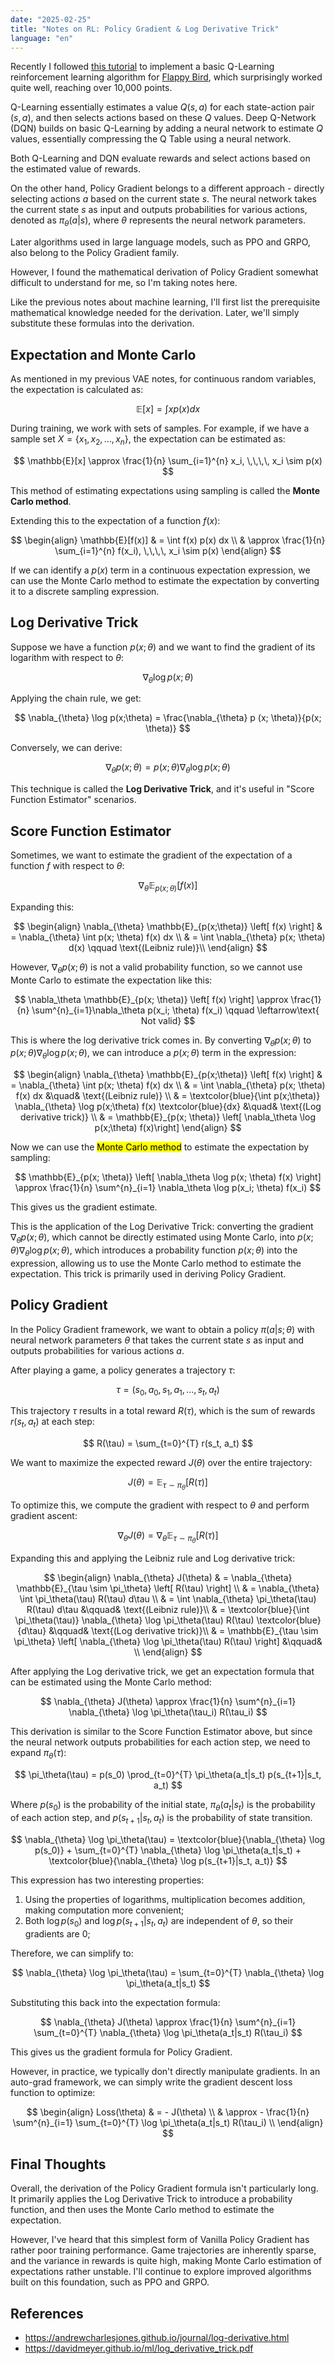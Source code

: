 ```yaml
---
date: "2025-02-25"
title: "Notes on RL: Policy Gradient & Log Derivative Trick"
language: "en"
---
```


Recently I followed [this tutorial](https://sarvagyavaish.github.io/FlappyBirdRL/) to implement a basic Q-Learning reinforcement learning algorithm for [Flappy Bird](https://github.com/flaneur2020/FlappyBird-RL), which surprisingly worked quite well, reaching over 10,000 points.

Q-Learning essentially estimates a value $Q(s, a)$ for each state-action pair $(s, a)$, and then selects actions based on these $Q$ values. Deep Q-Network (DQN) builds on basic Q-Learning by adding a neural network to estimate $Q$ values, essentially compressing the Q Table using a neural network.

Both Q-Learning and DQN evaluate rewards and select actions based on the estimated value of rewards.

On the other hand, Policy Gradient belongs to a different approach - directly selecting actions $a$ based on the current state $s$. The neural network takes the current state $s$ as input and outputs probabilities for various actions, denoted as $\pi_\theta(a|s)$, where $\theta$ represents the neural network parameters.

Later algorithms used in large language models, such as PPO and GRPO, also belong to the Policy Gradient family.

However, I found the mathematical derivation of Policy Gradient somewhat difficult to understand for me, so I'm taking notes here.

Like the previous notes about machine learning, I'll first list the prerequisite mathematical knowledge needed for the derivation. Later, we'll simply substitute these formulas into the derivation.

## Expectation and Monte Carlo

As mentioned in my previous VAE notes, for continuous random variables, the expectation is calculated as:

$$
\mathbb{E}[x] = \int x p(x) dx
$$

During training, we work with sets of samples. For example, if we have a sample set $X = \{x_1, x_2, \ldots, x_n\}$, the expectation can be estimated as:

$$
\mathbb{E}[x] \approx \frac{1}{n} \sum_{i=1}^{n} x_i, \,\,\,\, x_i \sim p(x)
$$

This method of estimating expectations using sampling is called the **Monte Carlo method**.

Extending this to the expectation of a function $f(x)$:

$$
\begin{align}
\mathbb{E}[f(x)] & = \int f(x) p(x) dx \\
& \approx \frac{1}{n} \sum_{i=1}^{n} f(x_i), \,\,\,\, x_i \sim p(x)
\end{align}
$$

If we can identify a $p(x)$ term in a continuous expectation expression, we can use the Monte Carlo method to estimate the expectation by converting it to a discrete sampling expression.

## Log Derivative Trick

Suppose we have a function $p(x;\theta)$ and we want to find the gradient of its logarithm with respect to $\theta$:

$$
\nabla_{\theta} \log p(x;\theta)
$$

Applying the chain rule, we get:

$$
\nabla_{\theta} \log p(x;\theta) =
\frac{\nabla_{\theta} p (x; \theta)}{p(x; \theta)}
$$

Conversely, we can derive:

$$
\nabla_{\theta}p(x;\theta) = 
p(x;\theta) \nabla_{\theta} \log p(x;\theta)
$$

This technique is called the **Log Derivative Trick**, and it's useful in "Score Function Estimator" scenarios.

## Score Function Estimator

Sometimes, we want to estimate the gradient of the expectation of a function $f$ with respect to $\theta$:

$$\nabla_{\theta} \mathbb{E}_{p(x;\theta)} \left[ f(x) \right]$$

Expanding this:

$$
\begin{align}
\nabla_{\theta} \mathbb{E}_{p(x;\theta)} \left[ f(x) \right]
& = \nabla_{\theta} \int p(x; \theta) f(x) dx \\
& = \int \nabla_{\theta} p(x; \theta) d(x) \qquad \text{(Leibniz rule)}\\
\end{align}
$$

However, $\nabla_\theta p(x;\theta)$ is not a valid probability function, so we cannot use Monte Carlo to estimate the expectation like this:

$$
\nabla_\theta \mathbb{E}_{p(x; \theta)} \left[ f(x) \right] \approx
\frac{1}{n} \sum^{n}_{i=1}\nabla_\theta p(x_i; \theta) f(x_i) \qquad \leftarrow\text{ Not valid}
$$

This is where the log derivative trick comes in. By converting $\nabla_\theta p(x;\theta)$ to $p(x;\theta)\nabla_\theta \log p(x;\theta)$, we can introduce a $p(x;\theta)$ term in the expression:

$$
\begin{align}
\nabla_{\theta} \mathbb{E}_{p(x;\theta)} \left[ f(x) \right]
& = \nabla_{\theta} \int p(x; \theta) f(x) dx \\
& = \int \nabla_{\theta} p(x; \theta) f(x) dx &\quad& \text{(Leibniz rule)} \\
& = \textcolor{blue}{\int p(x;\theta)} \nabla_{\theta} \log p(x;\theta) f(x) \textcolor{blue}{dx} &\quad& \text{(Log derivative trick)} \\
& = \mathbb{E}_{p(x; \theta)} \left[ \nabla_\theta \log p(x;\theta) f(x)\right]
\end{align}
$$

Now we can use the <mark>Monte Carlo method</mark> to estimate the expectation by sampling:

$$
\mathbb{E}_{p(x; \theta)} \left[ \nabla_\theta \log p(x; \theta) f(x) \right]
\approx \frac{1}{n} \sum^{n}_{i=1} \nabla_\theta \log p(x_i; \theta) f(x_i)
$$

This gives us the gradient estimate.

This is the application of the Log Derivative Trick: converting the gradient $\nabla_\theta p(x;\theta)$, which cannot be directly estimated using Monte Carlo, into $p(x;\theta)\nabla_\theta \log p(x;\theta)$, which introduces a probability function $p(x;\theta)$ into the expression, allowing us to use the Monte Carlo method to estimate the expectation. This trick is primarily used in deriving Policy Gradient.

## Policy Gradient

In the Policy Gradient framework, we want to obtain a policy $\pi(a|s;\theta)$ with neural network parameters $\theta$ that takes the current state $s$ as input and outputs probabilities for various actions $a$.

After playing a game, a policy generates a trajectory $\tau$:

$$
\tau = (s_0, a_0, s_1, a_1, \ldots, s_t, a_t)
$$

This trajectory $\tau$ results in a total reward $R(\tau)$, which is the sum of rewards $r(s_t, a_t)$ at each step:

$$
R(\tau) = \sum_{t=0}^{T} r(s_t, a_t)
$$

We want to maximize the expected reward $J(\theta)$ over the entire trajectory:

$$
J(\theta) = \mathbb{E}_{\tau \sim \pi_\theta} \left[ R(\tau) \right]
$$

To optimize this, we compute the gradient with respect to $\theta$ and perform gradient ascent:

$$
\nabla_{\theta} J(\theta) = \nabla_{\theta} \mathbb{E}_{\tau \sim \pi_\theta} \left[ R(\tau) \right]
$$

Expanding this and applying the Leibniz rule and Log derivative trick:

$$
\begin{align}
\nabla_{\theta} J(\theta) 
& = \nabla_{\theta} \mathbb{E}_{\tau \sim \pi_\theta} \left[ R(\tau) \right] \\
& = \nabla_{\theta} \int \pi_\theta(\tau) R(\tau) d\tau \\
& = \int \nabla_{\theta} \pi_\theta(\tau) R(\tau) d\tau &\qquad& \text{(Leibniz rule)}\\
& = \textcolor{blue}{\int \pi_\theta(\tau)} \nabla_{\theta} \log \pi_\theta(\tau) R(\tau) \textcolor{blue}{d\tau} &\qquad& \text{(Log derivative trick)}\\
& = \mathbb{E}_{\tau \sim \pi_\theta} \left[ \nabla_{\theta} \log \pi_\theta(\tau) R(\tau) \right] &\qquad& \\
\end{align}
$$

After applying the Log derivative trick, we get an expectation formula that can be estimated using the Monte Carlo method:

$$
\nabla_{\theta} J(\theta) \approx \frac{1}{n} \sum^{n}_{i=1} \nabla_{\theta} \log \pi_\theta(\tau_i) R(\tau_i)
$$

This derivation is similar to the Score Function Estimator above, but since the neural network outputs probabilities for each action step, we need to expand $\pi_\theta(\tau)$:

$$
\pi_\theta(\tau) = p(s_0) \prod_{t=0}^{T} \pi_\theta(a_t|s_t) p(s_{t+1}|s_t, a_t)
$$

Where $p(s_0)$ is the probability of the initial state, $\pi_\theta(a_t|s_t)$ is the probability of each action step, and $p(s_{t+1}|s_t, a_t)$ is the probability of state transition.

$$
\nabla_{\theta} \log \pi_\theta(\tau) = \textcolor{blue}{\nabla_{\theta} \log p(s_0)} + \sum_{t=0}^{T} \nabla_{\theta} \log \pi_\theta(a_t|s_t) + \textcolor{blue}{\nabla_{\theta} \log p(s_{t+1}|s_t, a_t)}
$$

This expression has two interesting properties:

1. Using the properties of logarithms, multiplication becomes addition, making computation more convenient;
2. Both $\log p(s_0)$ and $\log p(s_{t+1}|s_t, a_t)$ are independent of $\theta$, so their gradients are 0;

Therefore, we can simplify to:

$$
\nabla_{\theta} \log \pi_\theta(\tau) = \sum_{t=0}^{T} \nabla_{\theta} \log \pi_\theta(a_t|s_t)
$$

Substituting this back into the expectation formula:

$$
\nabla_{\theta} J(\theta) \approx \frac{1}{n} \sum^{n}_{i=1} \sum_{t=0}^{T} \nabla_{\theta} \log \pi_\theta(a_t|s_t) R(\tau_i)
$$

This gives us the gradient formula for Policy Gradient.

However, in practice, we typically don't directly manipulate gradients. In an auto-grad framework, we can simply write the gradient descent loss function to optimize:

$$
\begin{align}
Loss(\theta) & = - J(\theta) \\
& \approx - \frac{1}{n} \sum^{n}_{i=1} \sum_{t=0}^{T} \log \pi_\theta(a_t|s_t) R(\tau_i) \\
\end{align}
$$

## Final Thoughts

Overall, the derivation of the Policy Gradient formula isn't particularly long. It primarily applies the Log Derivative Trick to introduce a probability function, and then uses the Monte Carlo method to estimate the expectation.

However, I've heard that this simplest form of Vanilla Policy Gradient has rather poor training performance. Game trajectories are inherently sparse, and the variance in rewards is quite high, making Monte Carlo estimation of expectations rather unstable. I'll continue to explore improved algorithms built on this foundation, such as PPO and GRPO.

## References

- https://andrewcharlesjones.github.io/journal/log-derivative.html
- https://davidmeyer.github.io/ml/log_derivative_trick.pdf